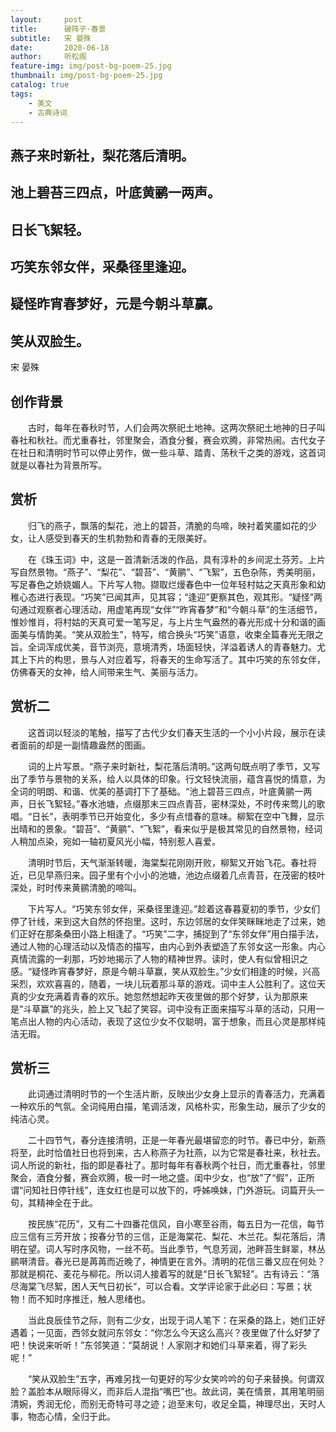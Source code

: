 ```yaml
---
layout:     post
title:      破阵子·春景
subtitle:   宋 晏殊
date:       2020-06-18
author:     听松阁
feature-img: img/post-bg-poem-25.jpg
thumbnail: img/post-bg-poem-25.jpg
catalog: true
tags:
    - 美文
    - 古典诗词
---
```


## 燕子来时新社，梨花落后清明。
## 池上碧苔三四点，叶底黄鹂一两声。
## 日长飞絮轻。
## 巧笑东邻女伴，采桑径里逢迎。
## 疑怪昨宵春梦好，元是今朝斗草赢。
## 笑从双脸生。

宋 晏殊

## 创作背景

　　古时，每年在春秋时节，人们会两次祭祀土地神。这两次祭祀土地神的日子叫春社和秋社。而尤重春社，邻里聚会，酒食分餐，赛会欢腾，非常热闹。古代女子在社日和清明时节可以停止劳作，做一些斗草、踏青、荡秋千之类的游戏，这首词就是以春社为背景所写。 



## 赏析

　　归飞的燕子，飘落的梨花，池上的碧苔，清脆的鸟啼，映衬着笑靥如花的少女，让人感受到春天的生机勃勃和青春的无限美好。

　　在《珠玉词》中，这是一首清新活泼的作品，具有淳朴的乡间泥土芬芳。上片写自然景物。“燕子”、“梨花”、“碧苔”、“黄鹂”、“飞絮”，五色杂陈，秀美明丽，写足春色之娇娆媚人。下片写人物。撷取烂熳春色中一位年轻村姑之天真形象和幼稚心态进行表现。“巧笑”已闻其声，见其容；“逢迎”更察其色，观其形。“疑怪”两句通过观察者心理活动，用虚笔再现“女伴”“昨宵春梦”和“今朝斗草”的生活细节，惟妙惟肖，将村姑的天真可爱一笔写足，与上片生气盎然的春光形成十分和谐的画面美与情韵美。“笑从双脸生”，特写，绾合换头“巧笑”语意，收束全篇春光无限之旨。全词浑成优美，音节浏亮，意境清秀，场面轻快，洋溢着诱人的青春魅力。尤其上下片的构思，景与人对应着写，将春天的生命写活了。其中巧笑的东邻女伴，仿佛春天的女神，给人间带来生气、美丽与活力。




## 赏析二

　　这首词以轻淡的笔触，描写了古代少女们春天生活的一个小小片段，展示在读者面前的却是一副情趣盎然的图画。

　　词的上片写景。“燕子来时新社，梨花落后清明。”这两句既点明了季节，又写出了季节与景物的关系，给人以具体的印象。行文轻快流丽，蕴含喜悦的情意，为全词的明朗、和谐、优美的基调打下了基础。“池上碧苔三四点，叶底黄鹂一两声，日长飞絮轻。”春水池塘，点缀那末三四点青苔，密林深处，不时传来莺儿的歌唱。“日长”，表明季节已开始变化，多少有点惜春的意味。柳絮在空中飞舞，显示出晴和的景象。“碧苔”、“黄鹂”、“飞絮”，看来似乎是极其常见的自然景物，经词人稍加点染，宛如一轴初夏风光小幅，特别惹人喜爱。

　　清明时节后，天气渐渐转暖，海棠梨花刚刚开败，柳絮又开始飞花。春社将近，已见早燕归来。园子里有个小小的池塘，池边点缀着几点青苔，在茂密的枝叶深处，时时传来黄鹂清脆的啼叫。

　　下片写人。“巧笑东邻女伴，采桑径里逢迎。”趁着这春暮夏初的季节，少女们停了针线，来到这大自然的怀抱里。这时，东边邻居的女伴笑眯眯地走了过来，她们正好在那条桑田小路上相逢了。“巧笑”二字，捕捉到了“东邻女伴”用白描手法，通过人物的心理活动以及情态的描写，由内心到外表塑造了东邻女这一形象。内心真情流露的一刹那，巧妙地揭示了人物的精神世界。读时，使人有似曾相识之感。“疑怪昨宵春梦好，原是今朝斗草赢，笑从双脸生。”少女们相逢的时候，兴高采烈，欢欢喜喜的，随着，一块儿玩着那斗草的游戏。词中主人公胜利了。这位天真的少女充满着青春的欢乐。她忽然想起昨天夜里做的那个好梦，认为那原来是“斗草赢”的兆头，脸上又飞起了笑容。词中没有正面来描写斗草的活动，只用一笔点出人物的内心活动，表现了这位少女不仅聪明，富于想象，而且心灵是那样纯洁无瑕。







## 赏析三

　　此词通过清明时节的一个生活片断，反映出少女身上显示的青春活力，充满着一种欢乐的气氛。全词纯用白描，笔调活泼，风格朴实，形象生动，展示了少女的纯洁心灵。

　　二十四节气，春分连接清明，正是一年春光最堪留恋的时节。春已中分，新燕将至，此时恰值社日也将到来，古人称燕子为社燕，以为它常是春社来，秋社去。词人所说的新社，指的即是春社了。那时每年有春秋两个社日，而尤重春社，邻里聚会，酒食分餐，赛会欢腾，极一时一地之盛。闺中少女，也“放”了“假”，正所谓“问知社日停针线”，连女红也是可以放下的，呼姊唤妹，门外游玩。词篇开头一句，其精神全在于此。

　　按民族“花历”，又有二十四番花信风，自小寒至谷雨，每五日为一花信，每节应三信有三芳开放；按春分节的三信，正是海棠花、梨花、木兰花。梨花落后，清明在望。词人写时序风物，一丝不苟。当此季节，气息芳润，池畔苔生鲜翠，林丛鹂啭清音。春光已是苒苒而近晚了，神情更在言外。清明的花信三番又应在何处？那就是桐花、麦花与柳花。所以词人接着写的就是“日长飞絮轻”。古有诗云：“落尽海棠飞尽絮，困人天气日初长”，可以合看。文学评论家于此必曰：写景；状物！而不知时序推迁，触人思绪也。

　　当此良辰佳节之际，则有二少女，出现于词人笔下：在采桑的路上，她们正好遇着；一见面，西邻女就问东邻女：“你怎么今天这么高兴？夜里做了什么好梦了吧！快说来听听！”东邻笑道：“莫胡说！人家刚才和她们斗草来着，得了彩头呢！”

　　“笑从双脸生”五字，再难另找一句更好的写少女笑吟吟的句子来替换。何谓双脸？盖脸本从眼际得义，而非后人混指“嘴巴”也。故此词，美在情景，其用笔明丽清婉，秀润无伦，而别无奇特可寻之迹；迨至末句，收足全篇，神理尽出，天时人事，物态心情，全归于此。
